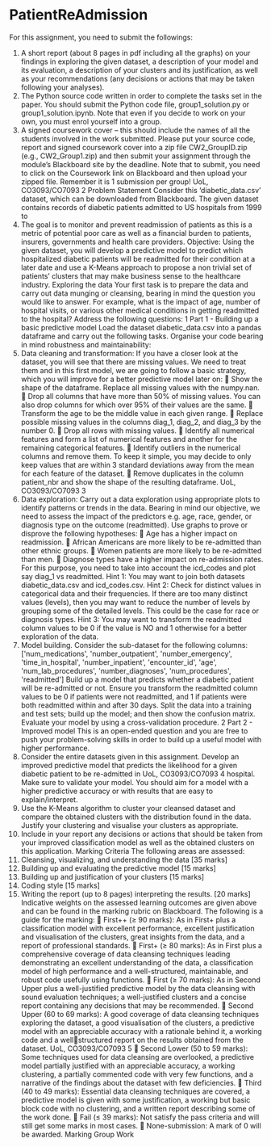 # PatientReAdmission

For this assignment, you need to submit the followings:
1. A short report (about 8 pages in pdf including all the graphs) on your findings in 
exploring the given dataset, a description of your model and its evaluation, a 
description of your clusters and its justification, as well as your recommendations (any 
decisions or actions that may be taken following your analyses).
2. The Python source code written in order to complete the tasks set in the paper. You
should submit the Python code file, group1_solution.py or group1_solution.ipynb. Note 
that even if you decide to work on your own, you must enrol yourself into a group.
3. A signed coursework cover – this should include the names of all the students involved 
in the work submitted.
Please put your source code, report and signed coursework cover into a zip file CW2_GroupID.zip 
(e.g., CW2_Group1.zip) and then submit your assignment through the module’s Blackboard site 
by the deadline. Note that to submit, you need to click on the Coursework link on 
Blackboard and then upload your zipped file. Remember it is 1 submission per group!
UoL, CO3093/CO7093 2
Problem Statement
Consider this ‘diabetic_data.csv’ dataset, which can be downloaded from Blackboard. The 
given dataset contains records of diabetic patients admitted to US hospitals from 1999 to 
2008. The goal is to monitor and prevent readmission of patients as this is a metric of 
potential poor care as well as a financial burden to patients, insurers, governments and 
health care providers.
Objective: Using the given dataset, you will develop a predictive model to predict which 
hospitalized diabetic patients will be readmitted for their condition at a later date and use a 
K-Means approach to propose a non trivial set of patients’ clusters that may make business 
sense to the healthcare industry.
Exploring the data
Your first task is to prepare the data and carry out data munging or cleansing, bearing in 
mind the question you would like to answer. For example, what is the impact of age, number 
of hospital visits, or various other medical conditions in getting readmitted to the hospital? 
Address the following questions:
1 Part 1 - Building up a basic predictive model
Load the dataset diabetic_data.csv into a pandas dataframe and carry out the following 
tasks. Organise your code bearing in mind robustness and maintainability:
1. Data cleaning and transformation: 
If you have a closer look at the dataset, you will see that there are missing values. We 
need to treat them and in this first model, we are going to follow a basic strategy, 
which you will improve for a better predictive model later on:  Show the shape of the dataframe. Replace all missing values with the 
numpy.nan.  Drop all columns that have more than 50% of missing values. You can also 
drop columns for which over 95% of their values are the same.  Transform the age to be the middle value in each given range.
 Replace possible missing values in the columns diag_1, diag_2, and diag_3 by the 
number 0.
 Drop all rows with missing values.  Identify all numerical features and form a list of numerical features and another for 
the remaining categorical features.
 Identify outliers in the numerical columns and remove them. To keep it simple, you 
may decide to only keep values that are within 3 standard deviations away from the 
mean for each feature of the dataset.
 Remove duplicates in the column patient_nbr and show the shape of the resulting 
dataframe.
UoL, CO3093/CO7093 3
2. Data exploration: Carry out a data exploration using appropriate plots to identify 
patterns or trends in the data. Bearing in mind our objective, we need to assess the 
impact of the predictors e.g. age, race, gender, or diagnosis type on the outcome 
(readmitted). Use graphs to prove or disprove the following hypotheses:
 Age has a higher impact on readmission.  African Americans are more likely to be re-admitted than other ethnic groups.
 Women patients are more likely to be re-admitted than men.  Diagnose types have a higher impact on re-admission rates. For this purpose, you 
need to take into account the icd_codes and plot say diag_1 vs readmitted. 
Hint 1: You may want to join both datasets diabetic_data.csv and icd_codes.csv.
Hint 2: Check for distinct values in categorical data and their frequencies. If there are 
too many distinct values (levels), then you may want to reduce the number of levels 
by grouping some of the detailed levels. This could be the case for race or diagnosis 
types.
Hint 3: You may want to transform the readmitted column values to be 0 if the value is NO 
and 1 otherwise for a better exploration of the data.
3. Model building. Consider the sub-dataset for the following columns:
['num_medications', 'number_outpatient', 'number_emergency', 'time_in_hospital', 
'number_inpatient', 'encounter_id', 'age', 'num_lab_procedures', 'number_diagnoses', 
'num_procedures', 'readmitted']
Build up a model that predicts whether a diabetic patient will be re-admitted or not. 
Ensure you transform the readmitted column values to be 0 if patients were not 
readmitted, and 1 if patients were both readmitted within and after 30 days. Split the 
data into a training and test sets; build up the model; and then show the confusion 
matrix. Evaluate your model by using a cross-validation procedure.
2 Part 2 - Improved model
This is an open-ended question and you are free to push your problem-solving skills in order 
to build up a useful model with higher performance.
1. Consider the entire datasets given in this assignment. Develop an improved predictive
model that predicts the likelihood for a given diabetic patient to be re-admitted in 
UoL, CO3093/CO7093 4
hospital. Make sure to validate your model. You should aim for a model with a higher 
predictive accuracy or with results that are easy to explain/interpret.
2. Use the K-Means algorithm to cluster your cleansed dataset and compare the obtained 
clusters with the distribution found in the data. Justify your clustering and visualise 
your clusters as appropriate.
3. Include in your report any decisions or actions that should be taken from your 
improved classification model as well as the obtained clusters on this application.
Marking Criteria
The following areas are assessed:
1. Cleansing, visualizing, and understanding the data [35 marks]
2. Building up and evaluating the predictive model [15 marks]
3. Building up and justification of your clusters [15 marks]
4. Coding style [15 marks]
5. Writing the report (up to 8 pages) interpreting the results. [20 marks]
Indicative weights on the assessed learning outcomes are given above and can be found in 
the marking rubric on Blackboard. The following is a guide for the marking:
 First++ (≥ 90 marks): As in First+ plus a classification model with excellent 
performance, excellent justification and visualisation of the clusters, great insights 
from the data, and a report of professional standards.
 First+ (≥ 80 marks): As in First plus a comprehensive coverage of data 
cleansing techniques leading demonstrating an excellent understanding of the data,
a classification model of high performance and a well-structured, maintainable, and 
robust code usefully using functions.  First (≥ 70 marks): As in Second Upper plus a well-justified predictive model
by the data cleansing with sound evaluation techniques; a well-justified clusters
and a concise report containing any decisions that may be recommended.
 Second Upper (60 to 69 marks): A good coverage of data cleansing techniques 
exploring the dataset, a good visualisation of the clusters, a predictive model with 
an appreciable accuracy with a rationale behind it, a working code and a well￾structured report on the results obtained from the dataset.
UoL, CO3093/CO7093 5  Second Lower (50 to 59 marks): Some techniques used for data cleansing are 
overlooked, a predictive model partially justified with an appreciable accuracy, a 
working clustering, a partially commented code with very few functions, and a 
narrative of the findings about the dataset with few deficiencies.
 Third (40 to 49 marks): Essential data cleansing techniques are covered, a 
predictive model is given with some justification, a working but basic block code
with no clustering, and a written report describing some of the work done.
 Fail (≤ 39 marks): Not satisfy the pass criteria and will still get some marks in 
most cases.
 None-submission: A mark of 0 will be awarded.
Marking Group Work
